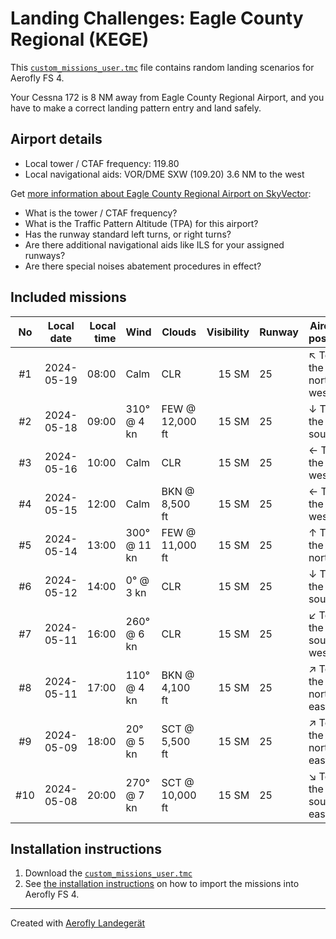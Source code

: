 # Landing Challenges: Eagle County Regional (KEGE)

This [`custom_missions_user.tmc`](./custom_missions_user.tmc) file contains random landing scenarios for Aerofly FS 4.

Your Cessna 172 is 8 NM away from Eagle County Regional Airport, and you have to make a correct landing pattern entry and land safely.

## Airport details

- Local tower / CTAF frequency: 119.80
- Local navigational aids: VOR/DME SXW (109.20) 3.6 NM to the west

Get [more information about Eagle County Regional Airport on SkyVector](https://skyvector.com/airport/KEGE):

- What is the tower / CTAF frequency?
- What is the Traffic Pattern Altitude (TPA) for this airport?
- Has the runway standard left turns, or right turns?
- Are there additional navigational aids like ILS for your assigned runways?
- Are there special noises abatement procedures in effect?

## Included missions

| No  | Local date | Local time | Wind         | Clouds          | Visibility | Runway | Aircraft position    |
| :-: | ---------- | ---------: | ------------ | --------------- | ---------: | ------ | -------------------- |
| #1  | 2024-05-19 |      08:00 | Calm         | CLR             |      15 SM | 25     | ↖ To the north-west |
| #2  | 2024-05-18 |      09:00 | 310° @ 4 kn  | FEW @ 12,000 ft |      15 SM | 25     | ↓ To the south       |
| #3  | 2024-05-16 |      10:00 | Calm         | CLR             |      15 SM | 25     | ← To the west        |
| #4  | 2024-05-15 |      12:00 | Calm         | BKN @ 8,500 ft  |      15 SM | 25     | ← To the west        |
| #5  | 2024-05-14 |      13:00 | 300° @ 11 kn | FEW @ 11,000 ft |      15 SM | 25     | ↑ To the north       |
| #6  | 2024-05-12 |      14:00 | 0° @ 3 kn    | CLR             |      15 SM | 25     | ↓ To the south       |
| #7  | 2024-05-11 |      16:00 | 260° @ 6 kn  | CLR             |      15 SM | 25     | ↙ To the south-west |
| #8  | 2024-05-11 |      17:00 | 110° @ 4 kn  | BKN @ 4,100 ft  |      15 SM | 25     | ↗ To the north-east |
| #9  | 2024-05-09 |      18:00 | 20° @ 5 kn   | SCT @ 5,500 ft  |      15 SM | 25     | ↗ To the north-east |
| #10 | 2024-05-08 |      20:00 | 270° @ 7 kn  | SCT @ 10,000 ft |      15 SM | 25     | ↘ To the south-east |

## Installation instructions

1. Download the [`custom_missions_user.tmc`](./custom_missions_user.tmc)
2. See [the installation instructions](https://fboes.github.io/aerofly-missions/docs/generic-installation.html) on how to import the missions into Aerofly FS 4.

---

Created with [Aerofly Landegerät](https://github.com/fboes/aerofly-patterns)
